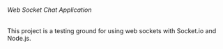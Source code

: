 ###### Web Socket Chat Application

This project is a testing ground for using web sockets with Socket.io and Node.js.
